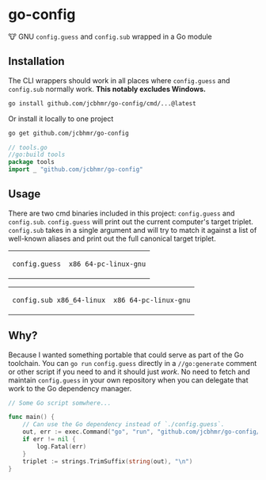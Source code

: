 # go-config
🐮 GNU `config.guess` and `config.sub` wrapped in a Go module

## Installation

The CLI wrappers should work in all places where `config.guess` and `config.sub` normally work. **This notably excludes Windows.**

```sh
go install github.com/jcbhmr/go-config/cmd/...@latest
```

Or install it locally to one project

```sh
go get github.com/jcbhmr/go-config
```

```go
// tools.go
//go:build tools
package tools
import _ "github.com/jcbhmr/go-config"
```

## Usage

There are two cmd binaries included in this project: `config.guess` and `config.sub`. `config.guess` will print out the current computer's target triplet. `config.sub` takes in a single argument and will try to match it against a list of well-known aliases and print out the full canonical target triplet.

<table align=center><td>

```sh
config.guess
```

<td>

```
x86_64-pc-linux-gnu
```

</table>

<table align=center><td>

```sh
config.sub x86_64-linux
```

<td>

```
x86_64-pc-linux-gnu
```

</table>

## Why?

Because I wanted something portable that could serve as part of the Go toolchain. You can `go run` `config.guess` directly in a `//go:generate` comment or other script if you need to and it should just _work_. No need to fetch and maintain `config.guess` in your own repository when you can delegate that work to the Go dependency manager.

```go
// Some Go script somwhere...

func main() {
    // Can use the Go dependency instead of `./config.guess`.
    out, err := exec.Command("go", "run", "github.com/jcbhmr/go-config/cmd/config.guess")
    if err != nil {
        log.Fatal(err)
    }
    triplet := strings.TrimSuffix(string(out), "\n")
}
```
